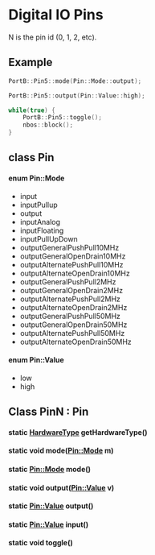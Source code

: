 # Digital IO Pins

N is the pin id (0, 1, 2, etc).

## Example

```c++
PortB::Pin5::mode(Pin::Mode::output);

PortB::Pin5::output(Pin::Value::high);

while(true) {
    PortB::Pin5::toggle();
    nbos::block();
}
```

## class Pin

#### enum Pin::Mode
* input
* inputPullup
* output
* inputAnalog
* inputFloating
* inputPullUpDown
* outputGeneralPushPull10MHz
* outputGeneralOpenDrain10MHz
* outputAlternatePushPull10MHz
* outputAlternateOpenDrain10MHz
* outputGeneralPushPull2MHz
* outputGeneralOpenDrain2MHz
* outputAlternatePushPull2MHz
* outputAlternateOpenDrain2MHz
* outputGeneralPushPull50MHz
* outputGeneralOpenDrain50MHz
* outputAlternatePushPull50MHz
* outputAlternateOpenDrain50MHz

#### enum Pin::Value
* low
* high

## Class PinN : Pin

#### static [HardwareType](hardwaretype.hpp.md#enum-hardwaretype) getHardwareType()

#### static void mode([Pin::Mode](pin.hpp.md#enum-pinmode) m)

#### static [Pin::Mode](pin.hpp.md#enum-pinmode) mode()

#### static void output([Pin::Value](pin.hpp.md#enum-pinvalue) v)

#### static [Pin::Value](pin.hpp.md#enum-pinvalue) output()

#### static [Pin::Value](pin.hpp.md#enum-pinvalue) input()

#### static void toggle()
